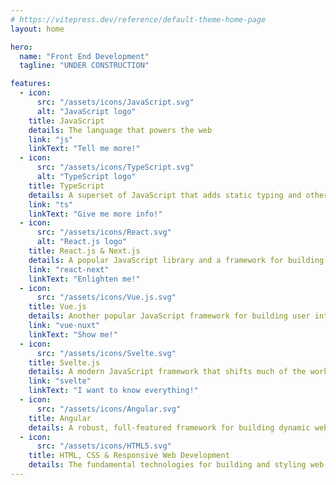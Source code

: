 ```yaml
---
# https://vitepress.dev/reference/default-theme-home-page
layout: home

hero:
  name: "Front End Development"
  tagline: "UNDER CONSTRUCTION"

features:
  - icon:
      src: "/assets/icons/JavaScript.svg"
      alt: "JavaScript logo"
    title: JavaScript
    details: The language that powers the web
    link: "js"
    linkText: "Tell me more!"
  - icon:
      src: "/assets/icons/TypeScript.svg"
      alt: "TypeScript logo"
    title: TypeScript
    details: A superset of JavaScript that adds static typing and other features to enhance developer productivity and code quality
    link: "ts"
    linkText: "Give me more info!"
  - icon:
      src: "/assets/icons/React.svg"
      alt: "React.js logo"
    title: React.js & Next.js
    details: A popular JavaScript library and a framework for building user interfaces with a component-based architecture
    link: "react-next"
    linkText: "Enlighten me!"
  - icon:
      src: "/assets/icons/Vue.js.svg"
    title: Vue.js
    details: Another popular JavaScript framework for building user interfaces
    link: "vue-nuxt"
    linkText: "Show me!"
  - icon:
      src: "/assets/icons/Svelte.svg"
    title: Svelte.js
    details: A modern JavaScript framework that shifts much of the work to compile time, producing highly efficient, pure JavaScript code that directly manipulates the DOM
    link: "svelte"
    linkText: "I want to know everything!"
  - icon:
      src: "/assets/icons/Angular.svg"
    title: Angular
    details: A robust, full-featured framework for building dynamic web applications, that uses TypeScript and provides extensive tools for developers (COMING SOON)
  - icon:
      src: "/assets/icons/HTML5.svg"
    title: HTML, CSS & Responsive Web Development
    details: The fundamental technologies for building and styling web pages (COMING SOON)
---
```

